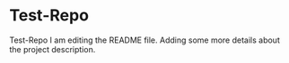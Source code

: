 # Test-Repo
Test-Repo
I am editing the README file. Adding some more details about the project description.
